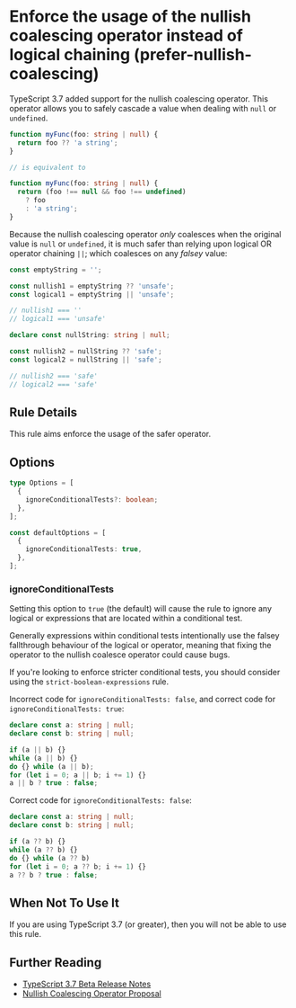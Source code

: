 # Enforce the usage of the nullish coalescing operator instead of logical chaining (prefer-nullish-coalescing)

TypeScript 3.7 added support for the nullish coalescing operator.
This operator allows you to safely cascade a value when dealing with `null` or `undefined`.

<!-- prettier-ignore -->
```ts
function myFunc(foo: string | null) {
  return foo ?? 'a string';
}

// is equivalent to

function myFunc(foo: string | null) {
  return (foo !== null && foo !== undefined)
    ? foo
    : 'a string';
}
```

Because the nullish coalescing operator _only_ coalesces when the original value is `null` or `undefined`, it is much safer than relying upon logical OR operator chaining `||`; which coalesces on any _falsey_ value:

<!-- prettier-ignore -->
```ts
const emptyString = '';

const nullish1 = emptyString ?? 'unsafe';
const logical1 = emptyString || 'unsafe';

// nullish1 === ''
// logical1 === 'unsafe'

declare const nullString: string | null;

const nullish2 = nullString ?? 'safe';
const logical2 = nullString || 'safe';

// nullish2 === 'safe'
// logical2 === 'safe'
```

## Rule Details

This rule aims enforce the usage of the safer operator.

## Options

```ts
type Options = [
  {
    ignoreConditionalTests?: boolean;
  },
];

const defaultOptions = [
  {
    ignoreConditionalTests: true,
  },
];
```

### ignoreConditionalTests

Setting this option to `true` (the default) will cause the rule to ignore any logical or expressions that are located within a conditional test.

Generally expressions within conditional tests intentionally use the falsey fallthrough behaviour of the logical or operator, meaning that fixing the operator to the nullish coalesce operator could cause bugs.

If you're looking to enforce stricter conditional tests, you should consider using the `strict-boolean-expressions` rule.

Incorrect code for `ignoreConditionalTests: false`, and correct code for `ignoreConditionalTests: true`:

<!-- prettier-ignore -->
```ts
declare const a: string | null;
declare const b: string | null;

if (a || b) {}
while (a || b) {}
do {} while (a || b);
for (let i = 0; a || b; i += 1) {}
a || b ? true : false;
```

Correct code for `ignoreConditionalTests: false`:

<!-- prettier-ignore -->
```ts
declare const a: string | null;
declare const b: string | null;

if (a ?? b) {}
while (a ?? b) {}
do {} while (a ?? b)
for (let i = 0; a ?? b; i += 1) {}
a ?? b ? true : false;
```

## When Not To Use It

If you are using TypeScript 3.7 (or greater), then you will not be able to use this rule.

## Further Reading

- [TypeScript 3.7 Beta Release Notes](https://devblogs.microsoft.com/typescript/announcing-typescript-3-7-beta/)
- [Nullish Coalescing Operator Proposal](https://github.com/tc39/proposal-nullish-coalescing/)
